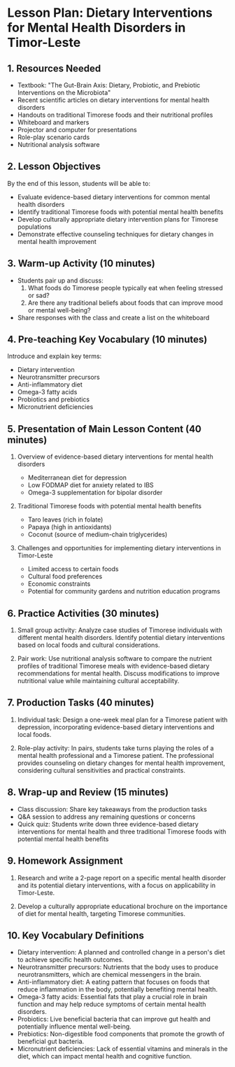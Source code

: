 # Lesson Plan: Dietary Interventions for Mental Health Disorders in Timor-Leste

## 1. Resources Needed

- Textbook: "The Gut-Brain Axis: Dietary, Probiotic, and Prebiotic Interventions on the Microbiota"
- Recent scientific articles on dietary interventions for mental health disorders
- Handouts on traditional Timorese foods and their nutritional profiles
- Whiteboard and markers
- Projector and computer for presentations
- Role-play scenario cards
- Nutritional analysis software

## 2. Lesson Objectives

By the end of this lesson, students will be able to:
- Evaluate evidence-based dietary interventions for common mental health disorders
- Identify traditional Timorese foods with potential mental health benefits
- Develop culturally appropriate dietary intervention plans for Timorese populations
- Demonstrate effective counseling techniques for dietary changes in mental health improvement

## 3. Warm-up Activity (10 minutes)

- Students pair up and discuss:
  1. What foods do Timorese people typically eat when feeling stressed or sad?
  2. Are there any traditional beliefs about foods that can improve mood or mental well-being?
- Share responses with the class and create a list on the whiteboard

## 4. Pre-teaching Key Vocabulary (10 minutes)

Introduce and explain key terms:
- Dietary intervention
- Neurotransmitter precursors
- Anti-inflammatory diet
- Omega-3 fatty acids
- Probiotics and prebiotics
- Micronutrient deficiencies

## 5. Presentation of Main Lesson Content (40 minutes)

1. Overview of evidence-based dietary interventions for mental health disorders
   - Mediterranean diet for depression
   - Low FODMAP diet for anxiety related to IBS
   - Omega-3 supplementation for bipolar disorder

2. Traditional Timorese foods with potential mental health benefits
   - Taro leaves (rich in folate)
   - Papaya (high in antioxidants)
   - Coconut (source of medium-chain triglycerides)

3. Challenges and opportunities for implementing dietary interventions in Timor-Leste
   - Limited access to certain foods
   - Cultural food preferences
   - Economic constraints
   - Potential for community gardens and nutrition education programs

## 6. Practice Activities (30 minutes)

1. Small group activity: Analyze case studies of Timorese individuals with different mental health disorders. Identify potential dietary interventions based on local foods and cultural considerations.

2. Pair work: Use nutritional analysis software to compare the nutrient profiles of traditional Timorese meals with evidence-based dietary recommendations for mental health. Discuss modifications to improve nutritional value while maintaining cultural acceptability.

## 7. Production Tasks (40 minutes)

1. Individual task: Design a one-week meal plan for a Timorese patient with depression, incorporating evidence-based dietary interventions and local foods.

2. Role-play activity: In pairs, students take turns playing the roles of a mental health professional and a Timorese patient. The professional provides counseling on dietary changes for mental health improvement, considering cultural sensitivities and practical constraints.

## 8. Wrap-up and Review (15 minutes)

- Class discussion: Share key takeaways from the production tasks
- Q&A session to address any remaining questions or concerns
- Quick quiz: Students write down three evidence-based dietary interventions for mental health and three traditional Timorese foods with potential mental health benefits

## 9. Homework Assignment

1. Research and write a 2-page report on a specific mental health disorder and its potential dietary interventions, with a focus on applicability in Timor-Leste.

2. Develop a culturally appropriate educational brochure on the importance of diet for mental health, targeting Timorese communities.

## 10. Key Vocabulary Definitions

- Dietary intervention: A planned and controlled change in a person's diet to achieve specific health outcomes.
- Neurotransmitter precursors: Nutrients that the body uses to produce neurotransmitters, which are chemical messengers in the brain.
- Anti-inflammatory diet: A eating pattern that focuses on foods that reduce inflammation in the body, potentially benefiting mental health.
- Omega-3 fatty acids: Essential fats that play a crucial role in brain function and may help reduce symptoms of certain mental health disorders.
- Probiotics: Live beneficial bacteria that can improve gut health and potentially influence mental well-being.
- Prebiotics: Non-digestible food components that promote the growth of beneficial gut bacteria.
- Micronutrient deficiencies: Lack of essential vitamins and minerals in the diet, which can impact mental health and cognitive function.